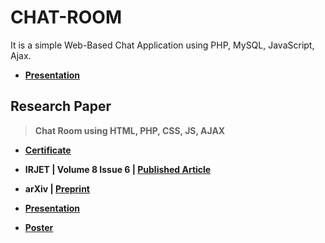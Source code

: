 # CHAT-ROOM
 It is a simple Web-Based Chat Application using PHP, MySQL, JavaScript, Ajax.

  - **[Presentation](https://github.com/Amey-Thakur/CHAT-ROOM/blob/main/CHAT%20ROOM%20USING%20HTML%2C%20PHP%2C%20CSS%2C%20JS%2C%20AJAX%20PRESENTATION.pdf)**

## Research Paper
>**Chat Room using HTML, PHP, CSS, JS, AJAX**
  
 - **[Certificate](https://github.com/Amey-Thakur/ACHIEVEMENTS/blob/main/Research%20Papers/Chat%20Room%20using%20HTML%2C%20PHP%2C%20CSS%2C%20JS%2C%20AJAX/IRJET-%20Chat%20Room%20using%20HTML%2C%20PHP%2C%20CSS%2C%20JS%2C%20AJAX.pdf)**
 
 - **IRJET | Volume 8 Issue 6 | [Published Article](https://www.irjet.net/archives/V8/i6/IRJET-V8I6348.pdf)**
 
 - **arXiv | [Preprint](https://arxiv.org/abs/2106.14704)** 
 
 - **[Presentation](http://dx.doi.org/10.13140/RG.2.2.16257.38248)** 
 
 - **[Poster](http://dx.doi.org/10.13140/RG.2.2.19421.95203)**
  
